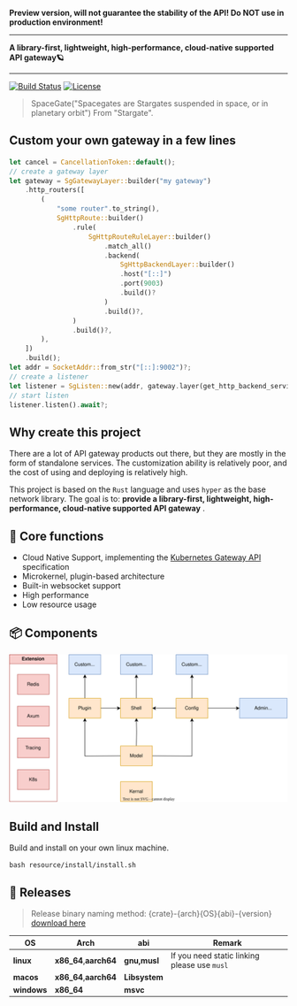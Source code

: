 **Preview version, will not guarantee the stability of the API!
Do NOT use in production environment!**

---

**A library-first, lightweight, high-performance, cloud-native supported API gateway🪐**

---

[![Build Status](https://github.com/ideal-world/spacegate/actions/workflows/cicd.yml/badge.svg)](https://github.com/ideal-world/spacegate/actions/workflows/cicd.yml)
[![License](https://img.shields.io/github/license/ideal-world/spacegate)](https://github.com/ideal-world/spacegate/blob/master/LICENSE)

> SpaceGate("Spacegates are Stargates suspended in space, or in planetary orbit") From "Stargate".

## Custom your own gateway in a few lines
```rust
let cancel = CancellationToken::default();
// create a gateway layer
let gateway = SgGatewayLayer::builder("my gateway")
    .http_routers([
        (
            "some router".to_string(),
            SgHttpRoute::builder()
                .rule(
                    SgHttpRouteRuleLayer::builder()
                        .match_all()
                        .backend(
                            SgHttpBackendLayer::builder()
                            .host("[::]")
                            .port(9003)
                            .build()?
                        )
                        .build()?,
                )
                .build()?,
        ),
    ])
    .build();
let addr = SocketAddr::from_str("[::]:9002")?;
// create a listener
let listener = SgListen::new(addr, gateway.layer(get_http_backend_service()), cancel, "listener");
// start listen
listener.listen().await?;
```


## Why create this project

There are a lot of API gateway products out there, but they are mostly in the form of standalone services. The customization ability is relatively poor, and the cost of using and deploying is relatively high.

This project is based on the ``Rust`` language and uses ``hyper`` as the base network library. The goal is to: **provide a library-first, lightweight, high-performance, cloud-native supported API gateway** .

## 💖 Core functions

* Cloud Native Support, implementing the [Kubernetes Gateway API](https://gateway-api.sigs.k8s.io/api-types/gatewayclass/) specification
* Microkernel, plugin-based architecture
* Built-in websocket support
* High performance
* Low resource usage

## 📦 Components

<!-- | Crate                         | Form | Description                                                                        | 
|-------------------------------|------|------------------------------------------------------------------------------------|
| **spacegate-kernel** [![Crate](https://img.shields.io/crates/v/spacegate-kernel.svg)](https://crates.io/crates/spacegate-kernel) [![Docs](https://docs.rs/spacegate-kernel/badge.svg)](https://docs.rs/spacegate-kernel) | lib  | Class library with all functions, support for embedding into your own rust project |
| **spacegate** | bin  | Out-of-the-box service with all features                                           |
| **spacegate-native** | bin  | Out-of-the-box service that include all features except kubernetes support         |
| **spacegate-simplify** | bin  | Out-of-the-box service for standalone environments                                 | -->

![Crates](./.readme/dep.svg)


## Build and Install
Build and install on your own linux machine.
```shell
bash resource/install/install.sh
```

## 🔖 Releases
> Release binary naming method: {crate}-{arch}{OS}{abi}-{version}
> [download here](https://github.com/ideal-world/spacegate/releases/latest)

| OS          | Arch                   | abi           | Remark                                       |
|-------------|------------------------|---------------|----------------------------------------------|
| **linux**   | **x86_64**,**aarch64** | **gnu,musl**  | If you need static linking please use `musl` |
| **macos**   | **x86_64**,**aarch64** | **Libsystem** |                                              |
| **windows** | **x86_64**             | **msvc**      |                                              |

